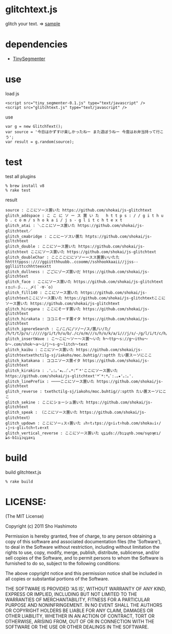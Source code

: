 glitchtext.js
=============

glitch your text. => [sample](http://dev.shokai.org/js/glitchtext/sample/)


dependencies
============

* [TinySegmenter](http://chasen.org/~taku/software/TinySegmenter/)


use
===

load js

    <script src="tiny_segmenter-0.1.js" type="text/javascript" />
    <script src="glitchtext.js" type="text/javascript" />


use

    var g = new GlitchText();
    var source = '今日はかずすけ楽しかったねー また遊ぼうねー 今度はお弁当持って行こう';
    var result = g.random(source);


test
====

test all plugins

    % brew install v8
    % rake test

result

    source : ここにソース置いた https://github.com/shokai/js-glitchtext
    glitch_addspace : こ こ に ソ ー ス 置 い た   h t t p s : / / g i t h u b . c o m / s h o k a i / j s - g l i t c h t e x t
    glitch_atai : ＼ここにソース置いた https://github.com/shokai/js-glitchtext／
    glitch_cmabridge : ここにーソスい置た htpts://github.com/shokai/js-giltchtext
    glitch_double : ここにソース置いた https://github.com/shokai/js-glitchtext ここにソース置いた https://github.com/shokai/js-glitchtext
    glitch_doubleChar : ここここににソソーースス置置いいたた hhttttppss::////ggiitthhuubb..ccoomm//sshhookkaaii//jjss--gglliittcchhtteexxtt
    glitch_dullness : ごごにゾーズ置いだ https://github.com/shokai/js-glitchtext
    glitch_face : ここにソース置いた https://github.com/shokai/js-glitchtext ｫヵｪﾘ☆彡..._〆(｀･∀･´o) 
    glitch_fill140 : ここにソース置いた https://github.com/shokai/js-glitchtextここにソース置いた https://github.com/shokai/js-glitchtextここにソース置いた https://github.com/shokai/js-glitchtext
    glitch_hiragana : ここにそーす置いた https://github.com/shokai/js-glitchtext
    glitch_hirakata : ココニそーす置イタ https://github.com/shokai/js-glitchtext
    glitch_ignoreSearch : こ/こ/に/ソ/ー/ス/置/い/た/ /h/t/t/p/s/://///g/i/t/h/u/b/./c/o/m///s/h/o/k/a/i///j/s/-/g/l/i/t/c/h/t/e/x/t
    glitch_insertWave : こ〜こに〜ソー〜ス置〜いた h〜ttp〜s://g〜ithu〜b〜.com/shok〜a〜i/j〜s-g〜litch〜text
    glitch_kaibu : ここにソース置いた https://github.com/shokai/js-glitchtextxethctilg-sj/iakohs/moc.buhtig//:sptth たい置スーソにここ
    glitch_katakana : ココニソース置イタ https://github.com/shokai/js-glitchtext
    glitch_kirakira : .'｡:｡'★｡.:ﾟ｡*:*ﾟ*'ここにソース置いた https://github.com/shokai/js-glitchtext'*ﾟ*:*｡ﾟ:.｡★'｡:｡'.
    glitch_linePrefix : ────ここにソース置いた https://github.com/shokai/js-glitchtext
    glitch_reverse : txethctilg-sj/iakohs/moc.buhtig//:sptth たい置スーソにここ
    glitch_sekine : ここにショーシュ置いた https://github.com/shokai/js-glitchtext
    glitch_speak : （ここにソース置いた https://github.com/shokai/js-glitchtext）
    glitch_updown : ここにソー↓ス↑置いた ↓h↑t↓tps://g↑i↓t↑hub.com/shoka↓i↑/↓j↑s-gli↓tch↑t↓e↑xt
    glitch_vertical_reverse : ここにソース置いた ɥʇʇds://bıʇɥnb.ɔoɯ/sɥoʞɐı/ظs-b1ıʇɔɥʇǝxʇ


build
=====

build glitchtext.js

    % rake build


LICENSE:
========

(The MIT License)

Copyright (c) 2011 Sho Hashimoto

Permission is hereby granted, free of charge, to any person obtaining
a copy of this software and associated documentation files (the
'Software'), to deal in the Software without restriction, including
without limitation the rights to use, copy, modify, merge, publish,
distribute, sublicense, and/or sell copies of the Software, and to
permit persons to whom the Software is furnished to do so, subject to
the following conditions:

The above copyright notice and this permission notice shall be
included in all copies or substantial portions of the Software.

THE SOFTWARE IS PROVIDED 'AS IS', WITHOUT WARRANTY OF ANY KIND,
EXPRESS OR IMPLIED, INCLUDING BUT NOT LIMITED TO THE WARRANTIES OF
MERCHANTABILITY, FITNESS FOR A PARTICULAR PURPOSE AND NONINFRINGEMENT.
IN NO EVENT SHALL THE AUTHORS OR COPYRIGHT HOLDERS BE LIABLE FOR ANY
CLAIM, DAMAGES OR OTHER LIABILITY, WHETHER IN AN ACTION OF CONTRACT,
TORT OR OTHERWISE, ARISING FROM, OUT OF OR IN CONNECTION WITH THE
SOFTWARE OR THE USE OR OTHER DEALINGS IN THE SOFTWARE.